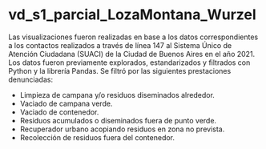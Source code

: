 # vd_s1_parcial_LozaMontana_Wurzel

Las visualizaciones fueron realizadas en base a los datos correspondientes a los contactos realizados a través de línea 147 al Sistema Único de Atención Ciudadana (SUACI) de la Ciudad de Buenos Aires en el año 2021. Los datos fueron previamente explorados, estandarizados y filtrados con Python y la librería Pandas. Se filtró por las siguientes prestaciones denunciadas:

- Limpieza de campana y/o residuos diseminados alrededor.
- Vaciado de campana verde.
- Vaciado de contenedor.
- Residuos acumulados o diseminados fuera de punto verde.
- Recuperador urbano acopiando residuos en zona no prevista.
- Recolección de residuos fuera del contenedor.
